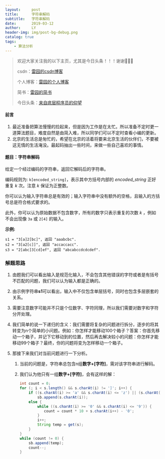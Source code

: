 ```yaml
---
layout:     post
title:      字符串解码
subtitle:   字符串解码
date:       2019-03-12
author:     LY
header-img: img/post-bg-debug.png
catalog: true
tags:
    - 算法分析
---
```


> 欢迎大家关注我的以下主页，尤其是今日头条！！！谢谢🙏🙏🙏
>
> csdn：[雷园的csdn博客](https://blog.csdn.net/leiyuan2580)
>
> 个人博客：[雷园的个人博客](https://imlcl.store)
>
> 简书：[雷园的简书](https://www.jianshu.com/u/016322e40e1f)
>
> 今日头条：[来自底层程序员的仰望](https://www.toutiao.com/c/user/6132192948/#mid=1616456407686158)

#### 前言

1. 最近准备把算法慢慢的捡起来，但是因为工作是在太忙。所以准备不定时更一道算法题目，难度自然是由简入难，所以同学们可以不定时查看小编的更新。
2. 北京的生活总是匆忙的，希望在北京的活着将要来北京生活的伙伴们，不要被这无情的生活淹没。最起码抽出一些时间，来做一些自己喜欢的事情。

#### 题目：字符串解码

给定一个经过编码的字符串，返回它解码后的字符串。

编码规则为: `k[encoded_string]`，表示其中方括号内部的 *encoded_string* 正好重复 *k* 次。注意 *k* 保证为正整数。

你可以认为输入字符串总是有效的；输入字符串中没有额外的空格，且输入的方括号总是符合格式要求的。

此外，你可以认为原始数据不包含数字，所有的数字只表示重复的次数 *k* ，例如不会出现像 `3a` 或 `2[4]` 的输入。

**示例:**

```
s1 = "3[a]2[bc]", 返回 "aaabcbc".
s2 = "3[a2[c]]", 返回 "accaccacc".
s3 = "2[abc]3[cd]ef", 返回 "abcabccdcdcdef".
```

### 解题思路

1. 由题我们可以看出输入是规范化输入，不会包含其他错误的字符或者是有括号不匹配的问题，我们可以认为输入都是正确的。

2. 由示例字符串**s1**可以看出，输入中不仅包含单层括号，同时也包含多层嵌套的关系。

3. 需要注意数字可能并不只是个位数字、字符同理，所以我们需要对数字和字符分开处理。

4. 我们简单的说一下递归的含义：我们需要将复杂的问题进行拆分，逐步的将其转变为n个简单的小问题。例如：你怎样才能移动100个箱子？答案：你首先移动一个箱子，并记下它移动到的位置，然后再去解决较小的问题：你怎样才能移动99个箱子？最终，你的问题将变为怎样移动一个箱子。

5. 那接下来我们对当前问题进行一下分析。

   1. 当前的问题是，字符串总包含n组**数字+[字符]**，需对该字符串进行解码。

   2. 我们认为他只有一组**数字+[字符]**，会有这样的解：

      ```java
      int count = 0;
      for (; i < s.length() && s.charAt(i) != ']'; i++) {
          if ((s.charAt(i) >= 'a' && s.charAt(i) <= 'z') || (s.charAt(i) >= 'A' && s.charAt(i) <= 'Z'))
              sb.append(s.charAt(i));
          else {
              while ((s.charAt(i) >= '0' && s.charAt(i) <= '9')) {
                 count = count * 10 + s.charAt(i++) - '0';
              }
              i++;
              String temp = get(s);
          }
      }
      while (count != 0) {
          sb.append(temp);
          count--;
      }
      ```

      
